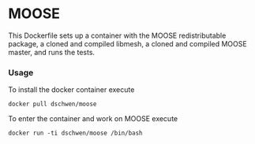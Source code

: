 # MOOSE

This Dockerfile sets up a container with the MOOSE redistributable package, a cloned and compiled libmesh, a cloned and compiled MOOSE master, and runs the tests.

### Usage

To install the docker container execute

```
docker pull dschwen/moose
```

To enter the container and work on MOOSE execute

```
docker run -ti dschwen/moose /bin/bash
```
